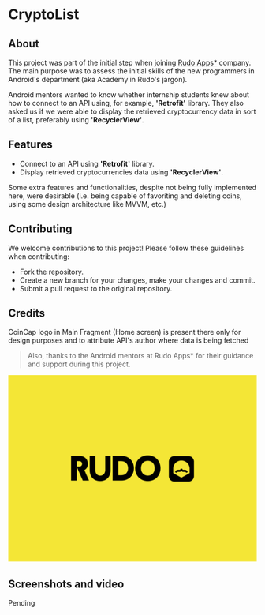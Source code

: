 # CryptoList

## About

This project was part of the initial step when joining [Rudo Apps*](https://rudo.es/) company. The main purpose was to assess the initial skills of the new programmers in Android's department (aka Academy in Rudo's jargon). 

Android mentors wanted to know whether internship students knew about how to connect to an API using, for example, **'Retrofit'** library. They also asked us if we were able to display the retrieved cryptocurrency data in sort of a list, preferably using **'RecyclerView'**.

## Features
- Connect to an API using **'Retrofit'** library.
- Display retrieved cryptocurrencies data using **'RecyclerView'**.


Some extra features and functionalities, despite not being fully implemented here, were desirable (i.e. being capable of favoriting and deleting coins, using some design architecture like MVVM, etc.)

## Contributing
We welcome contributions to this project! Please follow these guidelines when contributing:
- Fork the repository.
- Create a new branch for your changes, make your changes and commit.
- Submit a pull request to the original repository.

## Credits
CoinCap logo in Main Fragment (Home screen) is present there only for design purposes and to attribute API's author where data is being fetched
> Also, thanks to the Android mentors at Rudo Apps* for their guidance and support during this project.

![Rudo Apps logo](rudo.png)
## Screenshots and video
Pending


